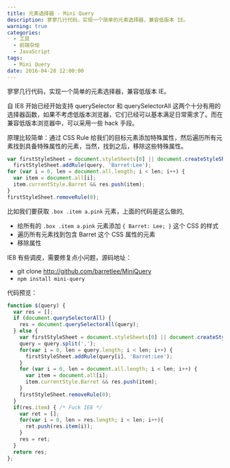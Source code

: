 ```yaml
---
title: 元素选择器 - Mini Query
description: 寥寥几行代码，实现一个简单的元素选择器，兼容低版本 IE。
warning: true
categories:
  - 工具
  - 前端杂烩
  - JavaScript
tags:
  - Mini Query
date: 2016-04-28 12:00:00
---
```



寥寥几行代码，实现一个简单的元素选择器，兼容低版本 IE。

<!--more-->

自 IE8 开始已经开始支持 querySelector 和 querySelectorAll 这两个十分有用的选择器函数，如果不考虑低版本浏览器，它们已经可以基本满足日常需求了。而在兼容低版本浏览器中，可以采用一些 hack 手段。

原理比较简单：通过 CSS Rule 给我们的目标元素添加特殊属性，然后遍历所有元素找到具备特殊属性的元素，当然，找到之后，移除这些特殊属性。

```javascript
var firstStyleSheet = document.styleSheets[0] || document.createStyleSheet();
  firstStyleSheet.addRule(query, 'Barret:Lee');
for (var i = 0, len = document.all.length; i < len; i++) {
  var item = document.all[i];
  item.currentStyle.Barret && res.push(item);
}
firstStyleSheet.removeRule(0);
```

比如我们要获取 `.box .item a.pink` 元素，上面的代码是这么做的,

- 给所有的 `.box .item a.pink` 元素添加 `{ Barret: Lee; }` 这个 CSS 的样式
- 遍历所有元素找到包含 Barret 这个 CSS 属性的元素
- 移除属性

IE8 有些调皮，需要修复点小问题，源码地址：

- git clone <http://github.com/barretlee/MiniQuery>
- `npm install mini-query`

代码预览：

```javascript
function $(query) {
  var res = [];
  if (document.querySelectorAll) {
    res = document.querySelectorAll(query);
  } else {
    var firstStyleSheet = document.styleSheets[0] || document.createStyleSheet();
    query = query.split(',');
    for(var i = 0, len = query.length; i < len; i++) {
      firstStyleSheet.addRule(query[i], 'Barret:Lee');
    }
    for (var i = 0, len = document.all.length; i < len; i++) {
      var item = document.all[i];
      item.currentStyle.Barret && res.push(item);
    }
    firstStyleSheet.removeRule(0);
  }
  if(res.item) { /* Fuck IE8 */
    var ret = [];
    for(var i = 0, len = res.length; i < len; i++){
      ret.push(res.item(i));
    }
    res = ret;
  }
  return res;
};
```

